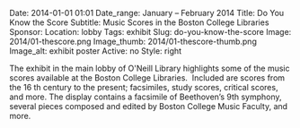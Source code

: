 Date: 2014-01-01 01:01 
Date_range: January – February 2014
Title: Do You Know the Score 
Subtitle: Music Scores in the Boston College Libraries
Sponsor:
Location: lobby
Tags: exhibit
Slug: do-you-know-the-score
Image: 2014/01-thescore.png
Image_thumb: 2014/01-thescore-thumb.png
Image_alt: exhibit poster
Active: no
Style: right

The exhibit in the main lobby of O'Neill Library highlights some of the   music scores available at the Boston College Libraries.  Included are   scores from the 16 th century to the present; facsimiles, study scores,   critical scores, and more. The display contains a facsimile of   Beethoven&rsquo;s 9th symphony, several pieces composed and edited   by Boston College Music Faculty, and more. 